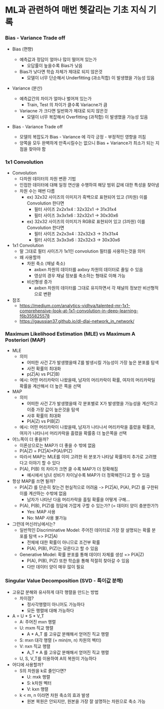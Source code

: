 # ML과 관련하여 매번 헷갈리는 기초 지식 기록

### Bias - Variance Trade off
- Bias (편향)
  - 예측값과 정답이 얼마나 많이 떨어져 있는가
    - 오답률이 높을수록 Bias가 낮음
  - Bias가 낮다면 학습 자체가 제대로 되지 않은것
    - 모델이 너무 단순해서 Underfitting (과소적합) 이 발생했을 가능성 있음

- Variance (분산)
  - 예측값간의 차이가 얼마나 벌어져 있는가
    - Train, Test 의 차이가 클수록 Variacne가 큼
  - Variacne 가 크다면 일반화가 제대로 되지 않은것
    - 모델이 너무 복잡해서 Overfitting (과적합) 이 발생했을 가능성 있음

- Bias - Variance Trade off
  - 모델의 복잡도가 Bias - Variance 에 각각 긍정 - 부정적인 영향을 끼침
  - 양쪽을 모두 완벽하게 만족시킬수는 없으니 Bias + Variance가 최소가 되는 지점을 찾아야 함



### 1x1 Convolution
- Convolution
  - 다차원 데이터의 차원 변환 기법
  - 인접한 데이터에 대해 일정 연산을 수행하여 해당 범위 값에 대한 특성을 찾아냄
  - 차원 수는 매번 다름
    - ex) 32x32 사이즈의 이미지가 흑백으로 표현되어 있고 (1차원) 이를 Convolution 한다면
      - 필터 사이즈 2x2x1x4 : 32x32x1 -> 31x31x4
      - 필터 사이즈 3x3x1x6 : 32x32x1 -> 30x30x6
    - ex) 32x32 사이즈의 이미지가 RGB로 표현되어 있고 (3차원) 이를 Convolution 한다면
      - 필터 사이즈 2x2x3x4 : 32x32x3 -> 31x31x4
      - 필터 사이즈 3x3x3x6 : 32x32x3 -> 30x30x6
- 1x1 Convolution
  - 말 그대로 필터 사이즈가 1x1인 convolution 필터를 사용하는것을 의미
  - 왜 사용할까
    - 차원 축소 (채널 축소)
      - axbxn 차원의 데이터를 axbxy 차원의 데이터로 줄일 수 있음
      - 영상의 경우 채널 정보를 축소하는 형태로 이해 가능
    - 비선형셩 증가
      - axbxn 차원의 데이터를 그대로 유지하면서 각 채널의 정보만 비선형적으로 변환
- 참조
  - https://medium.com/analytics-vidhya/talented-mr-1x1-comprehensive-look-at-1x1-convolution-in-deep-learning-f6b355825578
  - https://gaussian37.github.io/dl-dlai-network_in_network/


### Maximum Likelihood Estimation (MLE) vs Maximum A Posteriori (MAP)
- MLE
  - 의미
    - 어떠한 사건 Z가 발생했을때 Z를 발생시킬 가능성이 가장 높은 분포를 탐색
    - 사전 확률의 최대화
    - p(Z|A) vs P(Z|B)
  - 예시: 어떤 머리카락이 나왔을때, 남자의 머리카락이 확률, 여자의 머리카락일 확률을 계산해서 더 높은 쪽을 선택
- MAP
  - 의미
    - 어떠한 사건 Z가 발생했을때 각 분포별로 X가 발생했을 가능성을 계산하고 이중 가장 값이 높은것을 탐색
    - 사후 확률의 최대화
    - P(A|Z) vs P(B|Z)
  - 예시: 어떤 머리카락이 나왔을때, 남자가 나타나서 머리카락을 흘렸을 확률과, 여자가 나타나서 머리카락을 흘렸을 확률중 더 높은쪽을 선택
- 어느쪽이 더 좋을까?
  - 이론상으로는 MAP가 더 좋을 수 밖에 없음
  - P(A|Z) = P(Z|A)*P(A)/P(Z)
  - 따라서 MAP는 MLE를 이미 고려한 뒤 분포가 나타날 확률까지 추가로 고려했다고 이야기 할 수 있다
  - P(A), P(B) 의 차이가 크면 클 수록 MAP가 더 정확해짐
    - 예시에서 남녀 성비가 차이날수록 MAP가 더 정확해진다고 할 수 있음
- 항상 MAP를 쓰면 될까?
  - P(A|Z) 를 단순히 찾는건 현실적으로 어려움 -> P(Z|A), P(A), P(Z) 를 구한뒤 이를 계산하는 수밖에 없음
    - 남자가 나타난 다음 머리카락을 흘릴 확률을 어떻게 구해...
  - P(A), P(B), P(Z)를 정답에 가깝게 구할 수 있는가? (= 데이터 양이 충분한가?)
    - Yes: MAP 사용
    - No: MAP 사용 불가능
- 그런데 머신러닝에서는?
  - 일반적인 Discriminative Model: 주어진 데이터로 가장 잘 설명되는 확률 분포를 탐색 => P(Z|A)
    - 전체에 대한 확률이 아니므로 조건부 확률
    - P(A), P(B), P(Z)는 모른다고 할 수 있음
  - Generative Model: 확률 분포를 통해 데이터 자체를 생성 => P(A|Z)
    - P(A), P(B), P(Z) 또한 학습을 통해 적절히 찾아갈 수 있음
    - 다만 데이터 양이 매우 많이 필요



### Singular Value Decomposition (SVD - 특이값 분해)
- 고유값 분해와 유사하게 대각 행렬을 만드는 방법
  - 차이점?
    - 정사각행렬이 아니어도 가능하다
    - 모든 행렬에 대해 가능하다
- A = U * S * V_T
  - A: 주어진 mxn 행렬
  - U: mxm 직교 행렬
    - A * A_T 를 고유값 분해해서 얻어진 직교 행렬
  - S: mxn 대각 행렬 (= min(m, n) 차원의 벡터)
  - V: nxn 직교 행렬
    - A_T * A 를 고유값 분해해서 얻어진 직교 행렬
  - U, S, V_T를 이용하여 A의 복원이 가능하다
- 어디에 사용할까?
  - S의 차원을 k로 줄인다면?
    - U: mxk 행렬
    - S: k차원 벡터
    - V: kxn 행렬
  - k < m, n 이라면 차원 축소의 효과 발생
    - 원본 복원은 안되지만, 원본을 가장 잘 설명하는 차원으로 축소 가능
